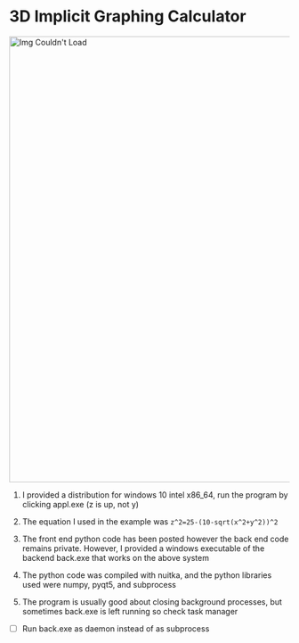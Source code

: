 # 3D Implicit Graphing Calculator

<img src="https://user-images.githubusercontent.com/60249504/136651126-91e6ee99-4b8d-4b79-a563-aeed1d048aff.gif" alt="Img Couldn't Load" width="800">

1. I provided a distribution for windows 10 intel x86_64, run the program by clicking appl.exe (z is up, not y)

2. The equation I used in the example was ``` z^2=25-(10-sqrt(x^2+y^2))^2 ```

3. The front end python code has been posted however the back end code remains private. However, I provided a windows executable of the backend back.exe that works on the above system

4. The python code was compiled with nuitka, and the python libraries used were numpy, pyqt5, and subprocess

5. The program is usually good about closing background processes, but sometimes back.exe is left running so check task manager

- [ ] Run back.exe as daemon instead of as subprocess
